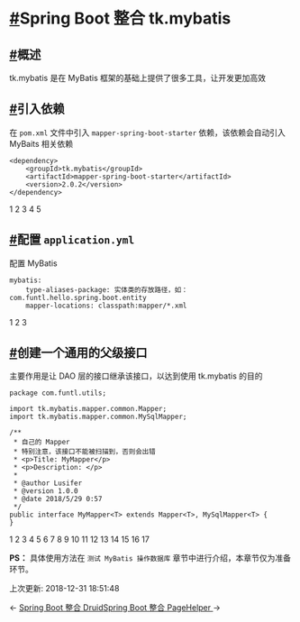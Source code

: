 # [#](https://funtl.com/zh/spring-boot-mybatis/Spring-Boot-整合-tk-mybatis.html#spring-boot-整合-tk-mybatis)Spring Boot 整合 tk.mybatis

## [#](https://funtl.com/zh/spring-boot-mybatis/Spring-Boot-整合-tk-mybatis.html#概述)概述

tk.mybatis 是在 MyBatis 框架的基础上提供了很多工具，让开发更加高效

## [#](https://funtl.com/zh/spring-boot-mybatis/Spring-Boot-整合-tk-mybatis.html#引入依赖)引入依赖

在 `pom.xml` 文件中引入 `mapper-spring-boot-starter` 依赖，该依赖会自动引入 MyBaits 相关依赖

```text
<dependency>
    <groupId>tk.mybatis</groupId>
    <artifactId>mapper-spring-boot-starter</artifactId>
    <version>2.0.2</version>
</dependency>
```

1
2
3
4
5

## [#](https://funtl.com/zh/spring-boot-mybatis/Spring-Boot-整合-tk-mybatis.html#配置-application-yml)配置 `application.yml`

配置 MyBatis

```text
mybatis:
    type-aliases-package: 实体类的存放路径，如：com.funtl.hello.spring.boot.entity
    mapper-locations: classpath:mapper/*.xml
```

1
2
3

## [#](https://funtl.com/zh/spring-boot-mybatis/Spring-Boot-整合-tk-mybatis.html#创建一个通用的父级接口)创建一个通用的父级接口

主要作用是让 DAO 层的接口继承该接口，以达到使用 tk.mybatis 的目的

```text
package com.funtl.utils;

import tk.mybatis.mapper.common.Mapper;
import tk.mybatis.mapper.common.MySqlMapper;

/**
 * 自己的 Mapper
 * 特别注意，该接口不能被扫描到，否则会出错
 * <p>Title: MyMapper</p>
 * <p>Description: </p>
 *
 * @author Lusifer
 * @version 1.0.0
 * @date 2018/5/29 0:57
 */
public interface MyMapper<T> extends Mapper<T>, MySqlMapper<T> {
}
```

1
2
3
4
5
6
7
8
9
10
11
12
13
14
15
16
17

**PS：** 具体使用方法在 `测试 MyBatis 操作数据库` 章节中进行介绍，本章节仅为准备环节。

上次更新: 2018-12-31 18:51:48

← [Spring Boot 整合 Druid](https://funtl.com/zh/spring-boot-mybatis/Spring-Boot-整合-Druid.html)[Spring Boot 整合 PageHelper ](https://funtl.com/zh/spring-boot-mybatis/Spring-Boot-整合-PageHelper.html)→